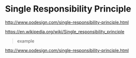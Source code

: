 # Single Responsibility Principle

http://www.oodesign.com/single-responsibility-principle.html

https://en.wikipedia.org/wiki/Single_responsibility_principle

> example

http://www.oodesign.com/single-responsibility-principle.html
